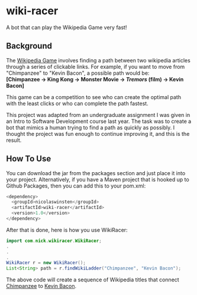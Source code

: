 # wiki-racer

A bot that can play the Wikipedia Game very fast!

## Background

The [Wikipedia Game](https://en.wikipedia.org/wiki/Wikipedia:Wiki_Game) involves finding a path between two wikipedia articles through a series of clickable links.  For example, if you want to move from "Chimpanzee" to "Kevin Bacon", a possible path would be: 
<br>**[Chimpanzee -> King Kong -> Monster Movie -> _Tremors_ (film) -> Kevin Bacon]**

This game can be a competition to see who can create the optimal path with the least clicks or who can complete the path fastest.

This project was adapted from an undergraduate assignment I was given in an Intro to Software Development course last year.  The task was to create a bot that mimics a human trying to find a path as quickly as possibly.  I thought the project was fun enough to continue improving it, and this is the result.

## How To Use

You can download the jar from the packages section and just place it into your project. Alternatively, if you have a Maven project that is hooked up to Github Packages, then you can add this to your pom.xml:
```java
<dependency>
  <groupId>nicolaswinsten</groupId>
  <artifactId>wiki-racer</artifactId>
  <version>1.0</version>
</dependency>
```
After that is done, here is how you use WikiRacer:
```java
import com.nick.wikiracer.WikiRacer;
.
.
.
WikiRacer r = new WikiRacer();
List<String> path = r.findWikiLadder("Chimpanzee", "Kevin Bacon");
```
The above code will create a sequence of Wikipedia titles that connect [Chimpanzee](https://en.wikipedia.org/wiki/Chimpanzee) to [Kevin Bacon](https://en.wikipedia.org/wiki/Kevin_Bacon).
